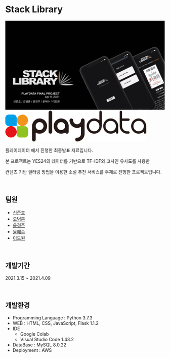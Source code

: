 # Stack Library

<img src="./stack_library.png" />
</br>


<img src="./playdat.png" />
</br>

플레이데이터 에서 진행한 최종발표 자료입니다.

본 프로젝트는 YES24의 데이터를 기반으로 TF-IDF와 코사인 유사도를 사용한 

컨텐츠 기반 필터링 방법을 이용한 소설 추천 서비스를 주제로 진행한 프로젝트입니다.


</br>


## 팀원

- [신준호](https://github.com/ggwnsghgg)
- [오병훈](https://github.com/OHBEYOUNGHUN)
- [윤경주](https://github.com/GraceYoon281)
- [윤혜수](https://github.com/YHS20)
- [이도원](https://github.com/2dowon)

</br>

## 개발기간

2021.3.15 ~ 2021.4.09

</br>

## 개발환경

- Programming Language : Python 3.7.3
- WEB : HTML, CSS, JavaScript, Flask 1.1.2
- IDE
  - Google Colab
  - Visual Studio Code 1.43.2
- DataBase : MySQL 8.0.22
- Deployment : AWS
